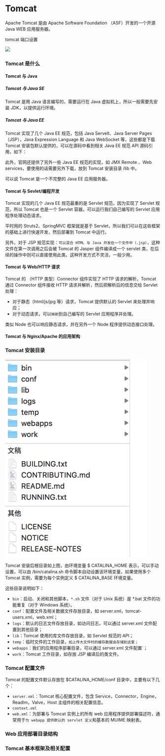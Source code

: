 # Tomcat

Apache Tomcat 是由 Apache Software Foundation （ASF）开发的一个开源 Java WEB 应用服务器。

tomcat 端口设置

![](../.vuepress/public/images/2020-04-30-17-11-56-tomcat.png)

### Tomcat 是什么

#### Tomcat 与 Java

##### Tomcat 与 Java SE

Tomcat 是用 Java 语言编写的，需要运行在 Java 虚拟机上，所以一般需要先安装 JDK，以提供运行环境。

##### Tomcat 与 Java EE

Tomcat 实现了几个 Java EE 规范，包括 Java Servelt、Java Server Pages（JSP），Java Expression Language 和 Java WebSocket 等，这些都是下载 Tomcat 安装包默认提供的，可以在源码中看到相关 Java EE 规范 API 源码引用，如下：

此外，官网还提供了另外一些 Java EE 规范的实现，如 JMX Remote
、Web services，要使用的话需要另外下载，放到 Tomcat 安装目录 /lib 中。

可以说 Tomcat 是一个不完整的 Java EE 应用服务器。

#### Tomcat 与 Sevlet/编程开发

Tomcat 实现的几个 Java EE 规范最重的是 Servlet 规范，因为实现了 Servlet 规范，所以 Tomcat 也是一个 Servlet 容器，可以运行我们自己编写的 Servlet 应用程序处理动态请求。

平时用的 Struts2、SpringMVC 框架就是基于 Servlet，所以我们可以在这些框架的基础上进行快速开发，然后部署到 Tomcat 中运行。

另外，对于 JSP 规范实现：`可以混合 HTML 与 Java 开发在一个文件中（.jsp）`，这种文件在第一次调用之后会被 Tomcat 的 Jasper 组件编译成一个 servlet 类，在后续的操作中则可以直接使用此类。这种开发方式不灵活，一般少用。

#### Tomcat 与 Web/HTTP 请求

Tomcat 的 （HTTP 类型）Connector 组件实现了 HTTP 请求的解析，Tomcat 通过 Connector 组件接收 HTTP 请求并解析，然后把解析后的信息交给 Servlet 处理：

- 对于静态（html/js/jpg 等）请求，Tomcat 提供默认的 Servlet 来处理并响应；
- 对于动态请求，可以`映射`到自己编写的 Servlet 应用程序并处理。

类似 Node 也可以响应静态请求，并在另外一个 Node 程序提供动态接口处理。

#### Tomcat 与 Nginx/Apache 的应用架构

### Tomcat 安装目录

![](../../.vuepress/public/images/2020-07-15-08-19-44-category.png)

Tomcat 安装后根目录如上图，由环境变量 $ CATALINA_HOME 表示，可以手动设置，可以由 /bin/catalina.sh 命令脚本自动设置该环境变量，如果使用多个 Tomcat 实例，需要为每个实例定义 $ CATALINA_BASE 环境变量。

这些目录说明如下：

- `bin`：启动、关闭和其他脚本，`*.sh` 文件（对于 Unix 系统）是 *.bat 文件的功能重复（对于 Windows 系统）。
- `conf`：配置文件及相关数据文件存放目录，如 server.xml，tomcat-users.xml，web.xml；
- `logs`：默认的日志文件存放目录，如访问日志，可以通过 server.xml 文件配置到其他目录；
- `lib`：Tomcat 使用的库文件存放目录，如 Servlet 规范的 API；
- `temp`：临时文件的工作目录，`如上传大文件时的缓存数据会存储到这里；`
- `webapps`：我们的应用程序部署目录，可以通过 server.xml 文件配置`；
- `work`：Tomcat 工作目录，如存放 JSP 编译后的类文件。

### Tomcat 配置文件

Tomcat 的配置文件默认存放在 $CATALINA_HOME/conf 目录中，主要有以下几个：
- `server.xml`：Tomcat 核心配置文件，包含 Service，Connector，Engine，Readlm，Valve，Host 主组件的相关配置信息。
- `context.xml`
- `web.xml`：为部署与 Tomcat 实例上的所有 web 应用程序提供部署描述符，通常用于`为 webapp 提供默认的 servlet 定义`和基本的 MUIME 映射表。

### Web 应用部署目录结构
### Tomcat 基本框架及相关配置